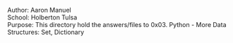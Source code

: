Author: Aaron Manuel<br/>
School: Holberton Tulsa<br/>
Purpose: This directory hold the answers/files to 0x03. Python - More Data Structures: Set, Dictionary<br/>
